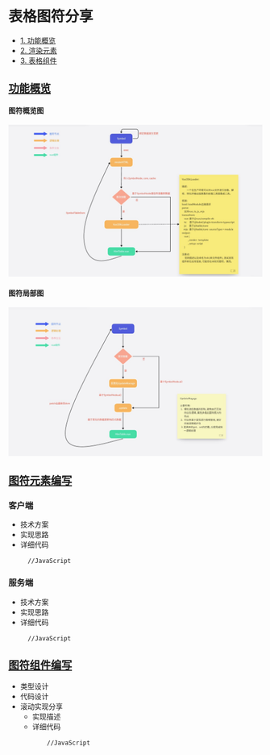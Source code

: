 <!-- markdownlint-disable MD001 MD031 -->

# 表格图符分享

* [1. 功能概览](#表格图符分享)
* [2. 渲染元素](#图符元素编写)
* [3. 表格组件](#图符组件编写)

## [功能概览](#表格图符分享)

#### 图符概览图

![img](/assets/personal/Vue在线组件支持/概览图.jpg)

#### 图符局部图

![img](/assets/personal/Vue在线组件支持/局部图.jpg)

## [图符元素编写](#表格图符分享)

### 客户端

* 技术方案
* 实现思路
* 详细代码
  ```JS
    //JavaScript
  ```

### 服务端

* 技术方案
* 实现思路
* 详细代码
  ```JS
    //JavaScript
  ```  

## [图符组件编写](#表格图符分享)

* 类型设计
* 代码设计
* 滚动实现分享
  * 实现描述
  * 详细代码
    ```JS
        //JavaScript
    ```
